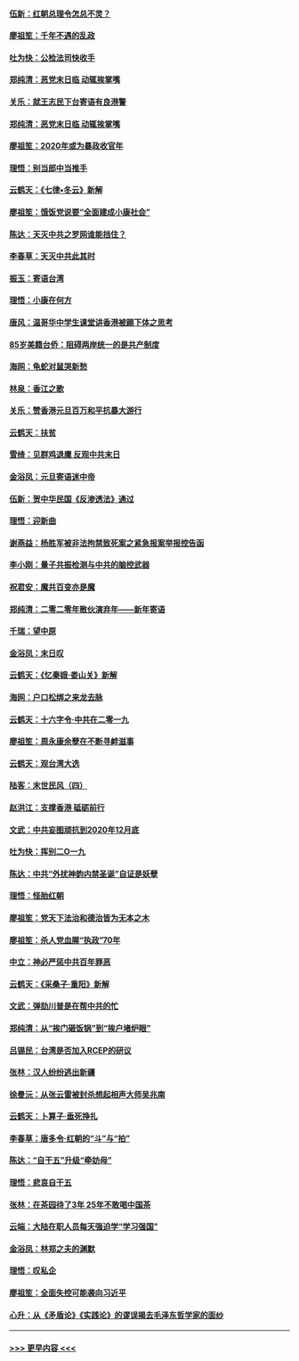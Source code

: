 #### [伍新：红朝总理令怎总不灵？](../pages/nsc993/n11770813.md?t=01071033) 
#### [廖祖笙：千年不遇的乱政](../pages/nsc993/n11770373.md?t=01071033) 
#### [吐为快：公检法司快收手](../pages/nsc993/n11770359.md?t=01071033) 
#### [郑纯清：恶党末日临 动辄挨掌嘴](../pages/nsc993/n11769912.md?t=01071033) 
#### [关乐：就王志民下台寄语有良港警](../pages/nsc993/n11769903.md?t=01071033) 
#### [郑纯清：恶党末日临 动辄挨掌嘴](../pages/nsc993/n11769356.md?t=01071033) 
#### [廖祖笙：2020年或为暴政收官年](../pages/nsc993/n11768216.md?t=01071033) 
#### [理悟：别当郎中当推手](../pages/nsc993/n11768243.md?t=01071033) 
#### [云鹤天：《七律▪冬云》新解](../pages/nsc993/n11768204.md?t=01071033) 
#### [廖祖笙：饿饭党说要“全面建成小康社会”](../pages/nsc993/n11767482.md?t=01071033) 
#### [陈达：天灭中共之罗网谁能挡住？](../pages/nsc993/n11767465.md?t=01071033) 
#### [李春草：天灭中共此其时](../pages/nsc993/n11767452.md?t=01071033) 
#### [振玉：寄语台湾](../pages/nsc993/n11767432.md?t=01071033) 
#### [理悟：小康在何方](../pages/nsc993/n11767394.md?t=01071033) 
#### [唐风：温哥华中学生课堂讲香港被踢下体之思考](../pages/nsc993/n11766848.md?t=01071033) 
#### [85岁美籍台侨：阻碍两岸统一的是共产制度](../pages/nsc993/n11765043.md?t=01071033) 
#### [海网：龟蛇对鼠哭新愁](../pages/nsc993/n11764895.md?t=01071033) 
#### [林泉：香江之歌](../pages/nsc993/n11764415.md?t=01071033) 
#### [关乐：赞香港元旦百万和平抗暴大游行](../pages/nsc993/n11764382.md?t=01071033) 
#### [云鹤天：扶贫](../pages/nsc993/n11764245.md?t=01071033) 
#### [雪绮：见群鸡退鹰  反观中共末日](../pages/nsc993/n11762112.md?t=01071033) 
#### [金浴凤：元旦寄语迷中帝](../pages/nsc993/n11761788.md?t=01071033) 
#### [伍新：贺中华民国《反渗透法》通过](../pages/nsc993/n11761994.md?t=01071033) 
#### [理悟：迎新曲](../pages/nsc993/n11761152.md?t=01071033) 
#### [谢燕益：杨胜军被非法拘禁致死案之紧急报案举报控告函](../pages/nsc993/n11756134.md?t=01071033) 
#### [李小刚：量子共振检测与中共的脑控武器](../pages/nsc993/n11754518.md?t=01071033) 
#### [祝君安：魔共百变亦是魔](../pages/nsc993/n11754469.md?t=01071033) 
#### [郑纯清：二零二零年散伙演弃年——新年寄语](../pages/nsc993/n11754195.md?t=01071033) 
#### [千瑞：望中原](../pages/nsc993/n11754159.md?t=01071033) 
#### [金浴凤：末日叹](../pages/nsc993/n11752359.md?t=01071033) 
#### [云鹤天：《忆秦娥‧娄山关》新解](../pages/nsc993/n11752348.md?t=01071033) 
#### [海网：户口松绑之来龙去脉](../pages/nsc993/n11752328.md?t=01071033) 
#### [云鹤天：十六字令‧中共在二零一九](../pages/nsc993/n11752305.md?t=01071033) 
#### [廖祖笙：周永康余孽在不断寻衅滋事](../pages/nsc993/n11751013.md?t=01071033) 
#### [云鹤天：观台湾大选](../pages/nsc993/n11751007.md?t=01071033) 
#### [陆客：末世民风（四）](../pages/nsc993/n11749203.md?t=01071033) 
#### [赵洪江：支撑香港 砥砺前行](../pages/nsc993/n11748482.md?t=01071033) 
#### [文武：中共妄图顽抗到2020年12月底](../pages/nsc993/n11748446.md?t=01071033) 
#### [吐为快：挥别二O一九](../pages/nsc993/n11748411.md?t=01071033) 
#### [陈达：中共“外扰神韵内禁圣诞”自证是妖孽](../pages/nsc993/n11748226.md?t=01071033) 
#### [理悟：怪胎红朝](../pages/nsc993/n11748206.md?t=01071033) 
#### [廖祖笙：党天下法治和德治皆为无本之木](../pages/nsc993/n11748135.md?t=01071033) 
#### [廖祖笙：杀人党血腥“执政”70年](../pages/nsc993/n11745144.md?t=01071033) 
#### [中立：神必严惩中共百年罪恶](../pages/nsc993/n11744970.md?t=01071033) 
#### [云鹤天：《采桑子‧重阳》新解](../pages/nsc993/n11744948.md?t=01071033) 
#### [文武：弹劾川普是在帮中共的忙](../pages/nsc993/n11744758.md?t=01071033) 
#### [郑纯清：从“挨门砸饭锅”到“挨户堵炉眼”](../pages/nsc993/n11744745.md?t=01071033) 
#### [吕锡民：台湾是否加入RCEP的研议](../pages/nsc993/n11744701.md?t=01071033) 
#### [张林：汉人纷纷逃出新疆](../pages/nsc993/n11743530.md?t=01071033) 
#### [徐曼沅：从张云雷被封杀想起相声大师吴兆南](../pages/nsc993/n11741816.md?t=01071033) 
#### [云鹤天：卜算子‧垂死挣扎](../pages/nsc993/n11739956.md?t=01071033) 
#### [李春草：唐多令‧红朝的“斗”与“拍”](../pages/nsc993/n11739830.md?t=01071033) 
#### [陈达：“自干五”升级“牵妨母”](../pages/nsc993/n11739724.md?t=01071033) 
#### [理悟：悲哀自干五](../pages/nsc993/n11739547.md?t=01071033) 
#### [张林：在茶园待了3年 25年不敢喝中国茶](../pages/nsc993/n11739240.md?t=01071033) 
#### [云端：大陆在职人员每天强迫学“学习强国”](../pages/nsc993/n11738735.md?t=01071033) 
#### [金浴凤：林郑之夫的渊默](../pages/nsc993/n11737735.md?t=01071033) 
#### [理悟：叹私企](../pages/nsc993/n11737715.md?t=01071033) 
#### [廖祖笙：全面失控可能袭向习近平](../pages/nsc993/n11737704.md?t=01071033) 
#### [心升：从《矛盾论》《实践论》的谬误揭去毛泽东哲学家的面纱](../pages/nsc993/n11736962.md?t=01071033) 

----
#### [ >>> 更早内容 <<< ](../indexes/nsc993-earlier.md)
